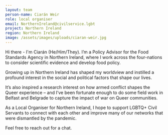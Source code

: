 ```yaml
---
layout: team
person-name: Ciarán Weir
role: local organiser
email: NorthernIreland@civilservice.lgbt
project: Northern Ireland
region: Northern Ireland
image: /assets/images/uploads/ciaran-weir.jpg
---
```

Hi there - I'm Ciarán (He/Him/They). I’m a Policy Advisor for the Food Standards Agency in Northern Ireland, where I work across the four-nations to consider scientific evidence and develop food policy. 

Growing up in Northern Ireland has shaped my worldview and instilled a profound interest in the social and political factors that shape our lives.

It’s also inspired a research interest on how armed conflict shapes the Queer experience – and I’ve been fortunate enough to do some field work in Belfast and Belgrade to capture the impact of war on Queer communities. 

As a Local Organiser for Northern Ireland, I hope to support LGBTQ+ Civil Servants to connect with each other and improve many of our networks that were dismantled by the pandemic.

Feel free to reach out for a chat.